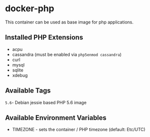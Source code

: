 # docker-php

This container can be used as base image for php applications.

## Installed PHP Extensions
* acpu
* cassandra (must be enabled via `php5enmod cassandra`)
* curl
* mysql
* sqlite
* xdebug

## Available Tags

`5.6`- Debian jessie based PHP 5.6 image

## Available Environment Variables

* TIMEZONE - sets the container / PHP timezone (default: Etc/UTC)

